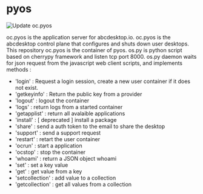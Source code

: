 # pyos

![Update oc.pyos](https://github.com/abcdesktopio/oc.pyos/workflows/Update%20oc.pyos/badge.svg)

oc.pyos is the application server for abcdesktop.io. oc.pyos is the abcdesktop control plane that configures and shuts down user desktops.
This repository oc.pyos is the container of pyos.
os.py is python script based on cherrypy framework and listen tcp port 8000.
os.py daemon waits for json request from the javascript web client scripts, and implements methods : 

- 'login' : Request a login session, create a new user container if it does not exist.         
- 'getkeyinfo' : Return the public key from a provider        
- 'logout'  : logout the container
- 'logs' : return logs from a started container
- 'getapplist' : return all avalaible applications
- 'install' : [ deprecated ] install a package
- 'share' : send a auth token to the email to share the desktop 
- 'support' : send a support request
- 'restart' : retart the user container           
- 'ocrun' : start a application             
- 'ocstop' : stop the container
- 'whoami' : return a JSON object whoami         
- 'set' : set a key value 
- 'get' : get value from a key  
- 'setcollection' : add value to a collection
- 'getcollection' : get all values from a collection

